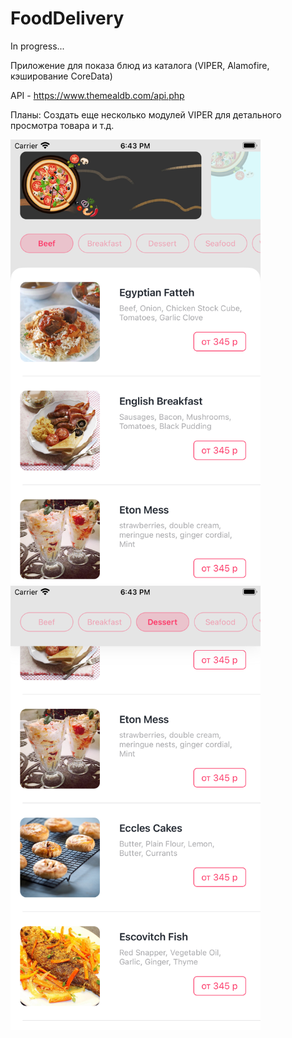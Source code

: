 # FoodDelivery
In progress...

Приложение для показа блюд из каталога (VIPER, Alamofire, кэширование CoreData)

API - https://www.themealdb.com/api.php

Планы:
Создать еще несколько модулей VIPER для детального просмотра товара и т.д.

<p float="left">
  <img src="https://github.com/Wayssman/Wayssman/blob/main/FoodDelivery1.png" width="400" />
  <img src="https://github.com/Wayssman/Wayssman/blob/main/FoodDelivery2.png" width="400" /> 
</p>
